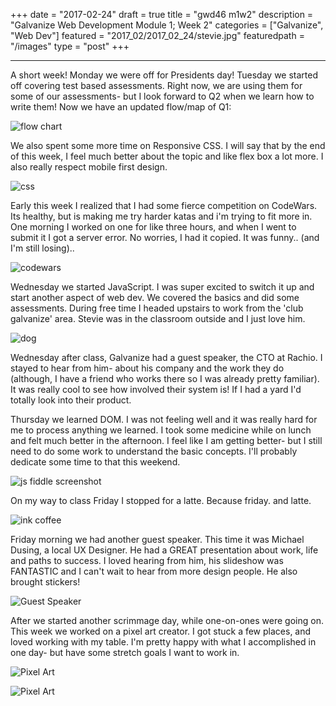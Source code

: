 +++
date = "2017-02-24"
draft = true
title = "gwd46 m1w2"
description = "Galvanize Web Development Module 1; Week 2"
categories = ["Galvanize", "Web Dev"]
featured = "2017_02/2017_02_24/stevie.jpg"
featuredpath = "/images"
type = "post"
+++


---

A short week! Monday we were off for Presidents day! Tuesday we started off covering test based assessments. Right now, we are using them for some of our assessments- but I look forward to Q2 when we learn how to write them! Now we have an updated flow/map of Q1:

![flow chart](/images/2017_02/2017_02_24/flow.jpg)

We also spent some more time on Responsive CSS. I will say that by the end of this week, I feel much better about the topic and like flex box a lot more. I also really respect mobile first design.

![css](/images/2017_02/2017_02_24/css.jpg)

Early this week I realized that I had some fierce competition on CodeWars. Its healthy, but is making me try harder katas and i'm trying to fit more in. One morning I worked on one for like three hours, and when I went to submit it I got a server error. No worries, I had it copied. It was funny.. (and I'm still losing)..

![codewars](/images/2017_02/2017_02_24/codewars.jpg)

Wednesday we started JavaScript. I was super excited to switch it up and start another aspect of web dev. We covered the basics and did some assessments. During free time I headed upstairs to work from the 'club galvanize' area. Stevie was in the classroom outside and I just love him.

![dog](/images/2017_02/2017_02_24/stevie.jpg)

Wednesday after class, Galvanize had a guest speaker, the CTO at Rachio. I stayed to hear from him- about his company and the work they do (although, I have a friend who works there so I was already pretty familiar). It was really cool to see how involved their system is! If I had a yard I'd totally look into their product.

Thursday we learned DOM. I was not feeling well and it was really hard for me to process anything we learned. I took some medicine while on lunch and felt much better in the afternoon. I feel like I am getting better- but I still need to do some work to understand the basic concepts. I'll probably dedicate some time to that this weekend.

![js fiddle screenshot](/images/2017_02/2017_02_24/domfiddle.png)

On my way to class Friday I stopped for a latte. Because friday. and latte.

![ink coffee](/images/2017_02/2017_02_24/ink.jpg)

Friday morning we had another guest speaker. This time it was Michael Dusing, a local UX Designer. He had a GREAT presentation about work, life and paths to success. I loved hearing from him, his slideshow was FANTASTIC and I can't wait to hear from more design people. He also brought stickers!

![Guest Speaker](/images/2017_02/2017_02_24/guest.jpg)

After we started another scrimmage day, while one-on-ones were going on. This week we worked on a pixel art creator. I got stuck a few places, and loved working with my table. I'm pretty happy with what I accomplished in one day- but have some stretch goals I want to work in.

![Pixel Art](/images/2017_02/2017_02_24/pixel.png)

![Pixel Art](/images/2017_02/2017_02_24/pixel2.jpg)

